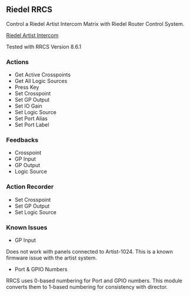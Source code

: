 ## Riedel RRCS

Control a Riedel Artist Intercom Matrix with Riedel Router Control System.

[Riedel Artist Intercom](https://www.riedel.net/en/products-solutions/intercom/artist-matrix-intercom/software)

Tested with RRCS Version 8.6.1

### Actions

- Get Active Crosspoints
- Get All Logic Sources
- Press Key
- Set Crosspoint
- Set GP Output
- Set IO Gain
- Set Logic Source
- Set Port Alias
- Set Port Label

### Feedbacks

- Crosspoint
- GP Input
- GP Output
- Logic Source

### Action Recorder

- Set Crosspoint
- Set GP Output
- Set Logic Source

### Known Issues

- GP Input

Does not work with panels connected to Artist-1024. This is a known firmware issue with the artist system.

- Port & GPIO Numbers

RRCS uses 0-based numbering for Port and GPIO numbers. This module converts them to 1-based numbering for consistency with director.
